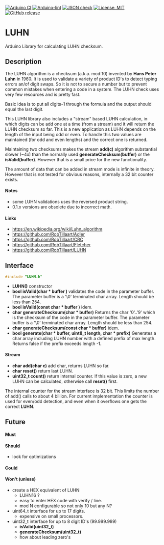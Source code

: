 
[![Arduino CI](https://github.com/RobTillaart/LUHN/workflows/Arduino%20CI/badge.svg)](https://github.com/marketplace/actions/arduino_ci)
[![Arduino-lint](https://github.com/RobTillaart/LUHN/actions/workflows/arduino-lint.yml/badge.svg)](https://github.com/RobTillaart/LUHN/actions/workflows/arduino-lint.yml)
[![JSON check](https://github.com/RobTillaart/LUHN/actions/workflows/jsoncheck.yml/badge.svg)](https://github.com/RobTillaart/LUHN/actions/workflows/jsoncheck.yml)
[![License: MIT](https://img.shields.io/badge/license-MIT-green.svg)](https://github.com/RobTillaart/LUHN/blob/master/LICENSE)
[![GitHub release](https://img.shields.io/github/release/RobTillaart/LUHN.svg?maxAge=3600)](https://github.com/RobTillaart/LUHN/releases)


# LUHN

Arduino Library for calculating LUHN checksum.


## Description

The LUHN algorithm is a checksum (a.k.a. mod 10) invented by **Hans Peter Luhn** in 1960. 
It is used to validate a variety of product ID's to detect typing errors an/of digit swaps.
So it is not to secure a number but to prevent common mistakes when entering a code in a system.
The LUHN check uses very few resources and is pretty fast. 

Basic idea is to put all digits-1 through the formula and the output should equal the last digit.

This LUHN library also includes a "stream" based LUHN calculation, in which digits can be add 
one at a time (from a stream) and it will return the LUHN checksum so far.
This is a new application as LUHN depends on the length of the input being odd or even.
To handle this two values are maintained (for odd and even lengths) and the correct one is returned.

Maintaining two checksums makes the stream **add(c)** algorithm substantial slower (~4x) than 
the normally used **generateChecksum(buffer)** or the **isValid(buffer)**. 
However that is a small price for the new functionality.

The amount of data that can be added in stream mode is infinite in theory.
However that is not tested for obvious reasons, internally a 32 bit counter exists.


#### Notes

- some LUHN validations uses the reversed product string.
- 0.1.x versions are obsolete due to incorrect math.


#### Links

- https://en.wikipedia.org/wiki/Luhn_algorithm
- https://github.com/RobTillaart/Adler
- https://github.com/RobTillaart/CRC
- https://github.com/RobTillaart/Fletcher
- https://github.com/RobTillaart/LUHN


## Interface

```cpp
#include "LUHN.h"
```

- **LUHN()** constructor
- **bool isValid(char \* buffer )** validates the code in the parameter buffer. 
The parameter buffer is a '\0' terminated char array. Length should be less than 254.
- **bool isValid(const char \* buffer )** idem.
- **char generateChecksum(char \* buffer)**
Returns the char '0'..'9' which is the checksum of the code in the parameter buffer.
The parameter buffer is a '\0' terminated char array. Length should be less than 254.
- **char generateChecksum(const char \* buffer)** idem.
- **bool generate(char \* buffer, uint8_t length, char \* prefix)**
Generates a char array including LUHN number with a defined prefix of max length.
Returns false if the prefix exceeds length -1.


#### Stream

- **char add(char c)** add char, returns LUHN so far.
- **char reset()** return last LUHN.
- **uint32_t count()** return internal counter.
If this value is zero, a new LUHN can be calculated, otherwise call **reset()** first.

The internal counter for the stream interface is 32 bit.
This limits the number of add() calls to about 4 billion.
For current implementation the counter is used for even/odd detection,
and even when it overflows one gets the correct **LUHN**.


## Future

#### Must


#### Should

- look for optimizations

#### Could


#### Won't (unless)

- create a HEX equivalent of LUHN
  - LUHN16 ?
  - easy to enter HEX code with verify / line.
  - mod N configurable so not only 10 but any N?
- uint64_t interface for up to 17 digits.
  - expensive on small processors.
- uint32_t interface for up to 8 digit ID's (99.999.999)
  - **isValid(uint32_t)**
  - **generateChecksum(uint32_t)**
  - how about leading zero's

